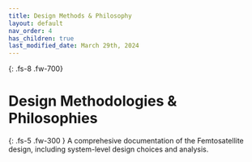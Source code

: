 ```yaml
---
title: Design Methods & Philosophy
layout: default
nav_order: 4
has_children: true
last_modified_date: March 29th, 2024
---
```


{: .fs-8 .fw-700}
# Design Methodologies & Philosophies

{: .fs-5 .fw-300 }
A comprehesive documentation of the Femtosatellite design, including system-level design choices and analysis.